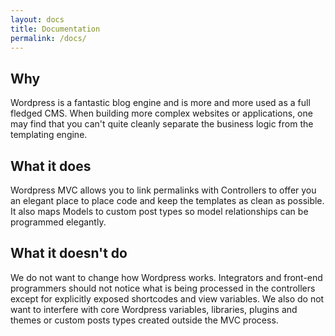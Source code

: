 ```yaml
---
layout: docs
title: Documentation
permalink: /docs/
---
```


## Why

Wordpress is a fantastic blog engine and is more and more used as a full fledged CMS. When building more complex websites or applications, one may find that you can't quite cleanly separate the business logic from the templating engine.

## What it does

Wordpress MVC allows you to link permalinks with Controllers to offer you an elegant place to place code and keep the templates as clean as possible. It also maps Models to custom post types so model relationships can be programmed elegantly.

## What it doesn't do

We do not want to change how Wordpress works. Integrators and front-end programmers should not notice what is being processed in the controllers except for explicitly exposed shortcodes and view variables. We also do not want to interfere with core Wordpress variables, libraries, plugins and themes or custom posts types created outside the MVC process.
